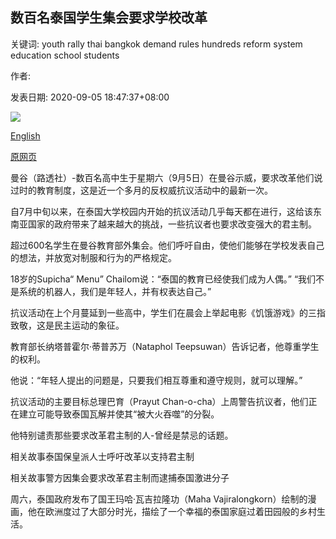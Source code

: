 ## 数百名泰国学生集会要求学校改革

关键词: youth rally thai bangkok demand rules hundreds reform system education school students

作者: 

发表日期: 2020-09-05 18:47:37+08:00

![](https://www.straitstimes.com/sites/default/files/styles/x_large/public/articles/2020/09/05/tl-thai-r-050920.jpg?itok=SAFw0PSY)

[English](Hundreds%20of%20Thai%20students%20rally%20to%20demand%20school%20reform.md)

[原网页](https://www.straitstimes.com/asia/se-asia/hundreds-of-thai-students-rally-to-demand-school-reform)

曼谷（路透社）-数百名高中生于星期六（9月5日）在曼谷示威，要求改革他们说过时的教育制度，这是近一个多月的反权威抗议活动中的最新一次。

自7月中旬以来，在泰国大学校园内开始的抗议活动几乎每天都在进行，这给该东南亚国家的政府带来了越来越大的挑战，一些抗议者也要求改变强大的君主制。

超过600名学生在曼谷教育部外集会。他们呼吁自由，使他们能够在学校发表自己的想法，并放宽对制服和行为的严格规定。

18岁的Supicha“ Menu” Chailom说：“泰国的教育已经使我们成为人偶。” “我们不是系统的机器人，我们是年轻人，并有权表达自己。”

抗议活动在上个月蔓延到一些高中，学生们在晨会上举起电影《饥饿游戏》的三指致敬，这是民主运动的象征。

教育部长纳塔普霍尔·蒂普苏万（Nataphol Teepsuwan）告诉记者，他尊重学生的权利。

他说：“年轻人提出的问题是，只要我们相互尊重和遵守规则，就可以理解。”

抗议活动的主要目标总理巴育（Prayut Chan-o-cha）上周警告抗议者，他们正在建立可能导致泰国瓦解并使其“被大火吞噬”的分裂。

他特别谴责那些要求改革君主制的人-曾经是禁忌的话题。

相关故事泰国保皇派人士呼吁改革以支持君主制

相关故事警方因集会要求改革君主制而逮捕泰国激进分子

周六，泰国政府发布了国王玛哈·瓦吉拉隆功（Maha Vajiralongkorn）绘制的漫画，他在欧洲度过了大部分时光，描绘了一个幸福的泰国家庭过着田园般的乡村生活。